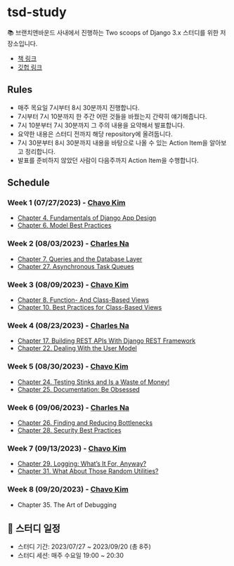 # tsd-study

📚 브랜치앤바운드 사내에서 진행하는 Two scoops of Django 3.x 스터디를 위한 저장소입니다.

- [책 링크](https://www.feldroy.com/books/two-scoops-of-django-3-x)
- [깃헙 링크](https://github.com/feldroy/two-scoops-of-django-3.x)

## Rules

- 매주 목요일 7시부터 8시 30분까지 진행합니다.
- 7시부터 7시 10분까지 한 주간 어떤 것들을 바꿨는지 간략히 얘기해줍니다.
- 7시 10분부터 7시 30분까지 그 주의 내용을 요약해서 발표합니다.
- 요약한 내용은 스터디 전까지 해당 repository에 올려둡니다.
- 7시 30분부터 8시 30분까지 내용을 바탕으로 나올 수 있는 Action Item을 알아보고 정리합니다.
- 발표를 준비하지 않았던 사람이 다음주까지 Action Item을 수행합니다.

## Schedule

### Week 1 (07/27/2023) - [Chavo Kim](https://github.com/chavokim)
- [Chapter 4. Fundamentals of Django App Design](04.md)
- [Chapter 6. Model Best Practices](06.md)

### Week 2 (08/03/2023) - [Charles Na](https://github.com/nayong2021)
- [Chapter 7. Queries and the Database Layer](07.md)
- [Chapter 27. Asynchronous Task Queues](27.md)

### Week 3 (08/09/2023) - [Chavo Kim](https://github.com/chavokim)
- [Chapter 8. Function- And Class-Based Views](08.md)
- [Chapter 10. Best Practices for Class-Based Views](10.md)

### Week 4 (08/23/2023) - [Charles Na](https://github.com/nayong2021)
- [Chapter 17. Building REST APIs With Django REST Framework](17.md)
- [Chapter 22. Dealing With the User Model](22.md)

### Week 5 (08/30/2023) - [Chavo Kim](https://github.com/chavokim)
- [Chapter 24. Testing Stinks and Is a Waste of Money!](24.md)
- [Chapter 25. Documentation: Be Obsessed](25.md)

### Week 6 (09/06/2023) - [Charles Na](https://github.com/nayong2021)
- [Chapter 26. Finding and Reducing Bottlenecks](26.md)
- [Chapter 28. Security Best Practices](28.md)

### Week 7 (09/13/2023) - [Chavo Kim](https://github.com/chavokim)
- [Chapter 29. Logging: What’s It For, Anyway?](29.md)
- [Chapter 31. What About Those Random Utilities?](31.md)

### Week 8 (09/20/2023) - [Chavo Kim](https://github.com/chavokim)
- Chapter 35. The Art of Debugging

## 📆 스터디 일정

- 스터디 기간: 2023/07/27 ~ 2023/09/20 (총 8주)
- 스터디 세션: 매주 수요일 19:00 ~ 20:30
